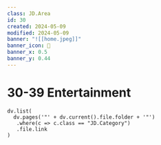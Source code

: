 ```yaml
---
class: JD.Area
id: 30
created: 2024-05-09
modified: 2024-05-09
banner: "![[home.jpeg]]"
banner_icon: 📇
banner_x: 0.5
banner_y: 0.44
---
```


# 30-39 Entertainment

```dataviewjs
dv.list(
  dv.pages('"' + dv.current().file.folder + '"')
   .where(c => c.class == "JD.Category")
   .file.link
)
```
